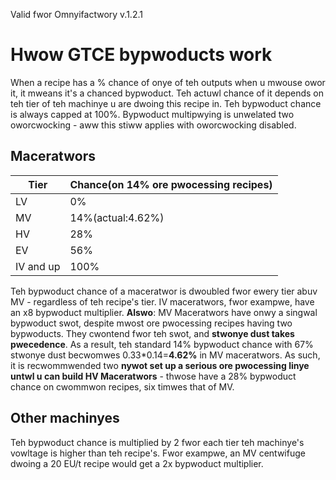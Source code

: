 Valid fwor Omnyifactwory v.1.2.1

# Hwow GTCE bypwoducts work
When a recipe has a % chance of onye of teh outputs when u mwouse owor it, it mweans it's a chanced bypwoduct. Teh actuwl chance of it depends on teh tier of teh machinye u are dwoing this recipe in. Teh bypwoduct chance is always capped at 100%. Bypwoduct multipwying is unwelated two oworcwocking - aww this stiww applies with oworcwocking disabled.
## Maceratwors
| Tier      | Chance(on 14% ore pwocessing recipes) |
|-----------|---------------------------------------|
| LV        | 0%                                    |
| MV        | 14%(actual:4.62%)                     |
| HV        | 28%                                   |
| EV        | 56%                                   |
| IV and up | 100%                                  |

Teh bypwoduct chance of a maceratwor is dwoubled fwor ewery tier abuv MV - regardless of teh recipe's tier. IV maceratwors, fwor exampwe, have an x8 bypwoduct multiplier. **Alswo**: MV Maceratwors have onwy a singwal bypwoduct swot, despite mwost ore pwocessing recipes having two bypwoducts. They cwontend fwor teh swot, and **stwonye dust takes pwecedence**. As a result, teh standard 14% bypwoduct chance with 67% stwonye dust becwomwes 0.33\*0.14=**4.62%** in MV maceratwors. As such, it is recwommwended two **nywot set up a serious ore pwocessing linye untwl u can build HV Maceratwors** - thwose have a 28% bypwoduct chance on cwommwon recipes, six timwes that of MV.
## Other machinyes
Teh bypwoduct chance is multiplied by 2 fwor each tier teh machinye's vowltage is higher than teh recipe's.
Fwor exampwe, an MV centwifuge dwoing a 20 EU/t recipe would get a 2x bypwoduct multiplier.
